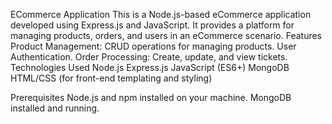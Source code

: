 ECommerce Application
This is a Node.js-based eCommerce application developed using Express.js and JavaScript. It provides a platform for managing products, orders, and users in an eCommerce scenario.
Features
Product Management: CRUD operations for managing products.
User Authentication.
Order Processing: Create, update, and view tickets.
Technologies Used
Node.js
Express.js
JavaScript (ES6+)
MongoDB 
HTML/CSS (for front-end templating and styling)

Prerequisites
Node.js and npm installed on your machine.
MongoDB installed and running.
